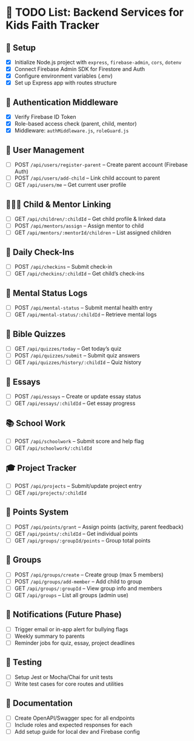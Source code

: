 # 📌 TODO List: Backend Services for Kids Faith Tracker

## 🔧 Setup
- [x] Initialize Node.js project with `express`, `firebase-admin`, `cors`, `dotenv`
- [x] Connect Firebase Admin SDK for Firestore and Auth
- [x] Configure environment variables (.env)
- [x] Set up Express app with routes structure

## 🔐 Authentication Middleware
- [x] Verify Firebase ID Token
- [x] Role-based access check (parent, child, mentor)
- [x] Middleware: `authMiddleware.js`, `roleGuard.js`

## 👤 User Management
- [ ] POST `/api/users/register-parent` – Create parent account (Firebase Auth)
- [ ] POST `/api/users/add-child` – Link child account to parent
- [ ] GET `/api/users/me` – Get current user profile

## 👨‍👩‍👧 Child & Mentor Linking
- [ ] GET `/api/children/:childId` – Get child profile & linked data
- [ ] POST `/api/mentors/assign` – Assign mentor to child
- [ ] GET `/api/mentors/:mentorId/children` – List assigned children

## 📆 Daily Check-Ins
- [ ] POST `/api/checkins` – Submit check-in
- [ ] GET `/api/checkins/:childId` – Get child’s check-ins

## 🧠 Mental Status Logs
- [ ] POST `/api/mental-status` – Submit mental health entry
- [ ] GET `/api/mental-status/:childId` – Retrieve mental logs

## 📖 Bible Quizzes
- [ ] GET `/api/quizzes/today` – Get today’s quiz
- [ ] POST `/api/quizzes/submit` – Submit quiz answers
- [ ] GET `/api/quizzes/history/:childId` – Quiz history

## 📝 Essays
- [ ] POST `/api/essays` – Create or update essay status
- [ ] GET `/api/essays/:childId` – Get essay progress

## 📚 School Work
- [ ] POST `/api/schoolwork` – Submit score and help flag
- [ ] GET `/api/schoolwork/:childId`

## 🎓 Project Tracker
- [ ] POST `/api/projects` – Submit/update project entry
- [ ] GET `/api/projects/:childId`

## 🧮 Points System
- [ ] POST `/api/points/grant` – Assign points (activity, parent feedback)
- [ ] GET `/api/points/:childId` – Get individual points
- [ ] GET `/api/groups/:groupId/points` – Group total points

## 👥 Groups
- [ ] POST `/api/groups/create` – Create group (max 5 members)
- [ ] POST `/api/groups/add-member` – Add child to group
- [ ] GET `/api/groups/:groupId` – View group info and members
- [ ] GET `/api/groups` – List all groups (admin use)

## 🔔 Notifications (Future Phase)
- [ ] Trigger email or in-app alert for bullying flags
- [ ] Weekly summary to parents
- [ ] Reminder jobs for quiz, essay, project deadlines

## 🧪 Testing
- [ ] Setup Jest or Mocha/Chai for unit tests
- [ ] Write test cases for core routes and utilities

## 📄 Documentation
- [ ] Create OpenAPI/Swagger spec for all endpoints
- [ ] Include roles and expected responses for each
- [ ] Add setup guide for local dev and Firebase config
